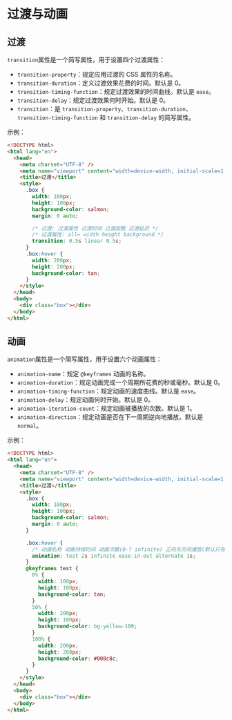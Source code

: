 # 过渡与动画

## 过渡

`transition`属性是一个简写属性，用于设置四个过渡属性：

- `transition-property`：规定应用过渡的 CSS 属性的名称。
- `transition-duration`：定义过渡效果花费的时间。默认是 0。
- `transition-timing-function`：规定过渡效果的时间曲线。默认是 `ease`。
- `transition-delay`：规定过渡效果何时开始。默认是 0。
- `transition`：是 `transition-property`、`transition-duration`、`transition-timing-function` 和 `transition-delay` 的简写属性。

示例：

```html
<!DOCTYPE html>
<html lang="en">
  <head>
    <meta charset="UTF-8" />
    <meta name="viewport" content="width=device-width, initial-scale=1.0" />
    <title>过渡</title>
    <style>
      .box {
        width: 100px;
        height: 100px;
        background-color: salmon;
        margin: 0 auto;

        /* 过渡: 过渡属性 过渡时间 过渡函数 过渡延迟 */
        /* 过渡属性: all= width height background */
        transition: 0.5s linear 0.5s;
      }
      .box:hover {
        width: 200px;
        height: 200px;
        background-color: tan;
      }
    </style>
  </head>
  <body>
    <div class="box"></div>
  </body>
</html>

```

## 动画

`animation`属性是一个简写属性，用于设置六个动画属性：

- `animation-name`：规定 `@keyframes` 动画的名称。
- `animation-duration`：规定动画完成一个周期所花费的秒或毫秒。默认是 0。
- `animation-timing-function`：规定动画的速度曲线。默认是 `ease`。
- `animation-delay`：规定动画何时开始。默认是 0。
- `animation-iteration-count`：规定动画被播放的次数。默认是 1。
- `animation-direction`：规定动画是否在下一周期逆向地播放。默认是 `normal`。

示例：

```html
<!DOCTYPE html>
<html lang="en">
  <head>
    <meta charset="UTF-8" />
    <meta name="viewport" content="width=device-width, initial-scale=1.0" />
    <title>过渡</title>
    <style>
      .box {
        width: 100px;
        height: 100px;
        background-color: salmon;
        margin: 0 auto;
      }

      .box:hover {
        /* 动画名称 动画持续时间 动画次数(0-? infinite) 正向与方向播放(默认只有正向) */
        animation: test 2s infinite ease-in-out alternate 1s;
      }
      @keyframes test {
        0% {
          width: 100px;
          height: 100px;
          background-color: tan;
        }
        50% {
          width: 200px;
          height: 100px;
          background-color: bg-yellow-100;
        }
        100% {
          width: 200px;
          height: 200px;
          background-color: #008c8c;
        }
      }
    </style>
  </head>
  <body>
    <div class="box"></div>
  </body>
</html>

```
